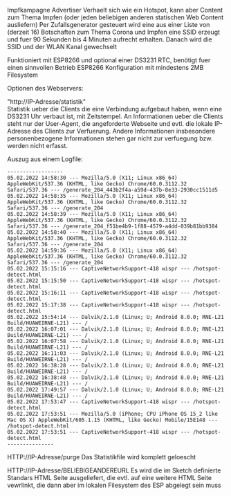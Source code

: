 Impfkampagne Advertiser
Verhaelt sich wie ein Hotspot, kann aber Content zum Thema Impfen (oder jeden beliebigen anderen statischen Web Content ausliefern)
Per Zufallsgenerator gesteuert wird eine aus einer Liste von (derzeit 16) Botschaften zum Thema Corona und Impfen eine SSID erzeugt und
fuer 90 Sekunden bis 4 Minuten aufrecht erhalten. Danach wird die SSID und der WLAN Kanal gewechselt

Funktioniert mit ESP8266 und optional einer DS3231 RTC, benötigt fuer einen sinnvollen Betrieb ESP8266 Konfiguration mit mindestens 2MB Filesystem

Optionen des Webservers:

"http://IP-Adresse/statistik"  
Statistik ueber die Clients die eine Verbindung aufgebaut haben, wenn eine DS3231 Uhr verbaut ist, mit Zeitstempel. An Informationen ueber die Clients
steht nur der User-Agent, die angeforderte Webseite und evtl. die lokale IP-Adresse des Clients zur Verfuerung. Andere Informationen insbesondere 
personenbezogene Informationen stehen gar nicht zur verfuegung bzw. werden nicht erfasst. 

Auszug aus einem Logfile:
```
------------------
05.02.2022 14:58:30 --- Mozilla/5.0 (X11; Linux x86_64) AppleWebKit/537.36 (KHTML, like Gecko) Chrome/60.0.3112.32 Safari/537.36 --- /generate_204_443b2f4a-a59d-437b-8e33-2930cc1511d5
05.02.2022 14:58:35 --- Mozilla/5.0 (X11; Linux x86_64) AppleWebKit/537.36 (KHTML, like Gecko) Chrome/60.0.3112.32 Safari/537.36 --- /generate_204
05.02.2022 14:58:39 --- Mozilla/5.0 (X11; Linux x86_64) AppleWebKit/537.36 (KHTML, like Gecko) Chrome/60.0.3112.32 Safari/537.36 --- /generate_204_f51be4b9-1f88-4579-a4dd-039b81bb9384
05.02.2022 14:58:40 --- Mozilla/5.0 (X11; Linux x86_64) AppleWebKit/537.36 (KHTML, like Gecko) Chrome/60.0.3112.32 Safari/537.36 --- /generate_204
05.02.2022 14:59:36 --- Mozilla/5.0 (X11; Linux x86_64) AppleWebKit/537.36 (KHTML, like Gecko) Chrome/60.0.3112.32 Safari/537.36 --- /generate_204
05.02.2022 15:15:16 --- CaptiveNetworkSupport-418 wispr --- /hotspot-detect.html
05.02.2022 15:15:50 --- CaptiveNetworkSupport-418 wispr --- /hotspot-detect.html
05.02.2022 15:16:11 --- CaptiveNetworkSupport-418 wispr --- /hotspot-detect.html
05.02.2022 15:17:38 --- CaptiveNetworkSupport-418 wispr --- /hotspot-detect.html
05.02.2022 15:54:14 --- Dalvik/2.1.0 (Linux; U; Android 8.0.0; RNE-L21 Build/HUAWEIRNE-L21) --- /
05.02.2022 16:07:01 --- Dalvik/2.1.0 (Linux; U; Android 8.0.0; RNE-L21 Build/HUAWEIRNE-L21) --- /
05.02.2022 16:07:58 --- Dalvik/2.1.0 (Linux; U; Android 8.0.0; RNE-L21 Build/HUAWEIRNE-L21) --- /
05.02.2022 16:11:03 --- Dalvik/2.1.0 (Linux; U; Android 8.0.0; RNE-L21 Build/HUAWEIRNE-L21) --- /
05.02.2022 16:38:28 --- Dalvik/2.1.0 (Linux; U; Android 8.0.0; RNE-L21 Build/HUAWEIRNE-L21) --- /
05.02.2022 16:38:48 --- Dalvik/2.1.0 (Linux; U; Android 8.0.0; RNE-L21 Build/HUAWEIRNE-L21) --- /
05.02.2022 17:49:57 --- Dalvik/2.1.0 (Linux; U; Android 8.0.0; RNE-L21 Build/HUAWEIRNE-L21) --- /
05.02.2022 17:53:47 --- CaptiveNetworkSupport-418 wispr --- /hotspot-detect.html
05.02.2022 17:53:51 --- Mozilla/5.0 (iPhone; CPU iPhone OS 15_2 like Mac OS X) AppleWebKit/605.1.15 (KHTML, like Gecko) Mobile/15E148 --- /hotspot-detect.html
05.02.2022 17:53:51 --- CaptiveNetworkSupport-418 wispr --- /hotspot-detect.html
---------------
```

HTTP://IP-Adresse/purge 
Das Statistikfile wird komplett geloescht

HTTP://IP-Adresse/BELIEBIGEANDEREURL 
Es wird die im Sketch definierte Standars HTML Seite ausgeliefert, die evtl. auf eine weitere HTML Seite vewrlinkt, die dann aber im lokalen Filesystem 
des ESP abgelegt sein muss



